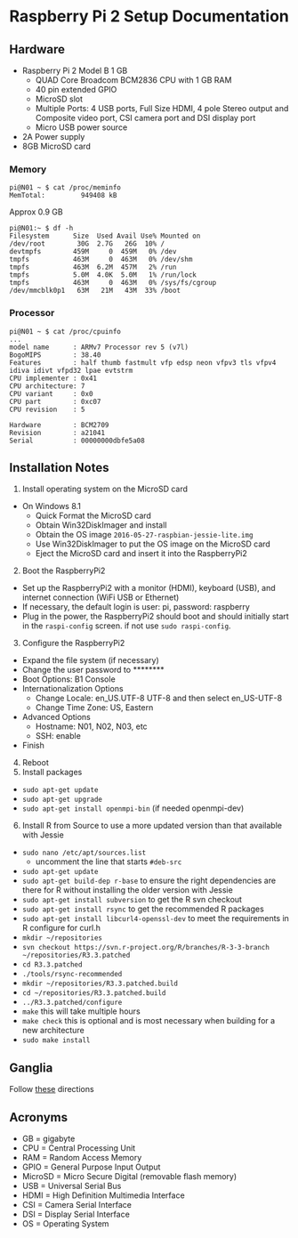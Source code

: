 # Raspberry Pi 2 Setup Documentation

## Hardware

- Raspberry Pi 2 Model B 1 GB
  - QUAD Core Broadcom BCM2836 CPU with 1 GB RAM
  - 40 pin extended GPIO
  - MicroSD slot
  - Multiple Ports: 4 USB ports, Full Size HDMI, 4 pole Stereo output and Composite video port, CSI camera port and DSI display port
  - Micro USB power source
- 2A Power supply
- 8GB MicroSD card

### Memory

```
pi@N01 ~ $ cat /proc/meminfo
MemTotal:         949408 kB
```

Approx 0.9 GB

```
pi@N01:~ $ df -h
Filesystem      Size  Used Avail Use% Mounted on
/dev/root        30G  2.7G   26G  10% /
devtmpfs        459M     0  459M   0% /dev
tmpfs           463M     0  463M   0% /dev/shm
tmpfs           463M  6.2M  457M   2% /run
tmpfs           5.0M  4.0K  5.0M   1% /run/lock
tmpfs           463M     0  463M   0% /sys/fs/cgroup
/dev/mmcblk0p1   63M   21M   43M  33% /boot
```

### Processor

```
pi@N01 ~ $ cat /proc/cpuinfo
...
model name      : ARMv7 Processor rev 5 (v7l)
BogoMIPS        : 38.40
Features        : half thumb fastmult vfp edsp neon vfpv3 tls vfpv4 idiva idivt vfpd32 lpae evtstrm
CPU implementer : 0x41
CPU architecture: 7
CPU variant     : 0x0
CPU part        : 0xc07
CPU revision    : 5

Hardware        : BCM2709
Revision        : a21041
Serial          : 00000000dbfe5a08
```

## Installation Notes

1. Install operating system on the MicroSD card
  - On Windows 8.1
    - Quick Format the MicroSD card
    - Obtain Win32DiskImager and install
    - Obtain the OS image `2016-05-27-raspbian-jessie-lite.img`
    - Use Win32DiskImager to put the OS image on the MicroSD card
    - Eject the MicroSD card and insert it into the RaspberryPi2
2. Boot the RaspberryPi2
  - Set up the RaspberryPi2 with a monitor (HDMI), keyboard (USB), and internet connection (WiFi USB or Ethernet)
  - If necessary, the default login is user: pi, password: raspberry
  - Plug in the power, the RaspberryPi2 should boot and should initially start in the `raspi-config` screen.  if not use `sudo raspi-config`.
3. Configure the RaspberryPi2
  - Expand the file system (if necessary)
  - Change the user password to ********
  - Boot Options:  B1 Console
  - Internationalization Options
    - Change Locale: en_US.UTF-8 UTF-8 and then select en_US-UTF-8
    - Change Time Zone: US, Eastern
  - Advanced Options
    - Hostname: N01, N02, N03, etc
    - SSH: enable
  - Finish
4. Reboot
5. Install packages
  - `sudo apt-get update`
  - `sudo apt-get upgrade`
  - `sudo apt-get install openmpi-bin` (if needed openmpi-dev)
6. Install R from Source to use a more updated version than that available with Jessie
  - `sudo nano /etc/apt/sources.list`
      - uncomment the line that starts `#deb-src`
  - `sudo apt-get update`
  - `sudo apt-get build-dep r-base` to ensure the right dependencies are there for R without installing the older version with Jessie
  - `sudo apt-get install subversion` to get the R svn checkout
  - `sudo apt-get install rsync` to get the recommended R packages
  - `sudo apt-get install libcurl4-openssl-dev` to meet the requirements in R configure for curl.h
  - `mkdir ~/repositories`
  - `svn checkout https://svn.r-project.org/R/branches/R-3-3-branch ~/repositories/R3.3.patched`
  - `cd R3.3.patched`
  - `./tools/rsync-recommended`
  - `mkdir ~/repositories/R3.3.patched.build`
  - `cd ~/repositories/R3.3.patched.build`
  - `../R3.3.patched/configure`
  - `make` this will take multiple hours
  - `make check` this is optional and is most necessary when building for a new architecture
  - `sudo make install`

## Ganglia

Follow [these](https://github.com/bertcarnell/raspicluster/blob/master/docs/setup/computenode-setup.md#install-ganglia-monitoring) directions

## Acronyms

- GB = gigabyte
- CPU = Central Processing Unit
- RAM = Random Access Memory
- GPIO = General Purpose Input Output
- MicroSD = Micro Secure Digital (removable flash memory)
- USB = Universal Serial Bus
- HDMI = High Definition Multimedia Interface
- CSI = Camera Serial Interface
- DSI = Display Serial Interface
- OS = Operating System

